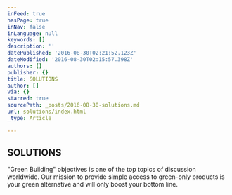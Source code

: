 ```yaml
---
inFeed: true
hasPage: true
inNav: false
inLanguage: null
keywords: []
description: ''
datePublished: '2016-08-30T02:21:52.123Z'
dateModified: '2016-08-30T02:15:57.398Z'
authors: []
publisher: {}
title: SOLUTIONS
author: []
via: {}
starred: true
sourcePath: _posts/2016-08-30-solutions.md
url: solutions/index.html
_type: Article

---
```

## SOLUTIONS

"Green Building" objectives is one of the top topics of discussion worldwide. ​Our mission to provide simple access to green-only products is your green alternative and will only boost your bottom line.